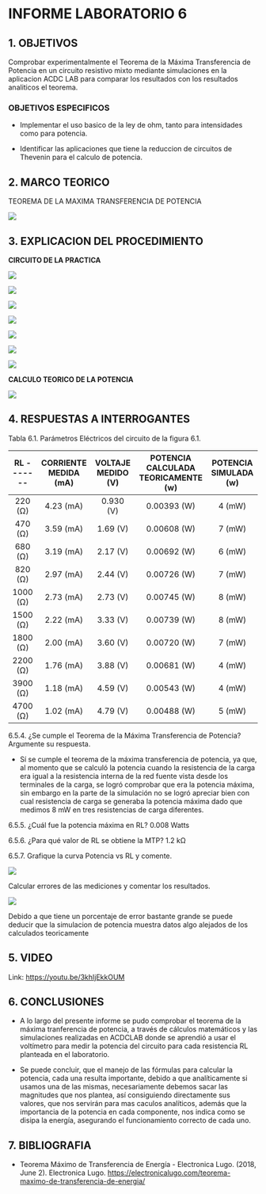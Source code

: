 # INFORME LABORATORIO 6

## 1. OBJETIVOS

Comprobar experimentalmente el Teorema de la Máxima Transferencia de Potencia en un circuito resistivo mixto mediante simulaciones en la aplicacion ACDC LAB para comparar los resultados con los resultados analiticos el teorema.

### OBJETIVOS ESPECIFICOS

- Implementar el uso basico de la ley de ohm, tanto para intensidades como para potencia.

- Identificar las aplicaciones que tiene la reduccion de circuitos de Thevenin para el calculo de potencia. 

## 2. MARCO TEORICO 

TEOREMA DE LA MAXIMA TRANSFERENCIA DE POTENCIA

![](https://github.com/melaniegutierrez/INFORME-LABORATORIO-6/blob/main/WhatsApp%20Image%202023-01-12%20at%2010.02.42.jpeg)

## 3. EXPLICACION DEL PROCEDIMIENTO

**CIRCUITO DE LA PRACTICA**

![](https://github.com/melaniegutierrez/INFORME-LABORATORIO-6/blob/main/e1.png)

![](https://github.com/melaniegutierrez/INFORME-LABORATORIO-6/blob/main/e5.png)

![](https://github.com/melaniegutierrez/INFORME-LABORATORIO-6/blob/main/e6.png)

![](https://github.com/melaniegutierrez/INFORME-LABORATORIO-6/blob/main/e7.png)

![](https://github.com/melaniegutierrez/INFORME-LABORATORIO-6/blob/main/e8.png)

![](https://github.com/melaniegutierrez/INFORME-LABORATORIO-6/blob/main/e9.png)

![](https://github.com/melaniegutierrez/INFORME-LABORATORIO-6/blob/main/e10.png)

**CALCULO TEORICO DE LA POTENCIA**

![](https://github.com/melaniegutierrez/INFORME-LABORATORIO-6/blob/main/e2.png)

## 4. RESPUESTAS A INTERROGANTES

Tabla 6.1. Parámetros Eléctricos del circuito de la figura 6.1.

| **RL -------** |  **CORRIENTE MEDIDA (mA)** | **VOLTAJE MEDIDO (V)** | **POTENCIA CALCULADA TEORICAMENTE (w)** |**POTENCIA SIMULADA (w)** |    
| :----------: | :----------: | :----------: | :----------: | :----------: |
|  220 (Ω) | 4.23 (mA) | 0.930 (V) | 0.00393 (W) | 4 (mW) |
|  470 (Ω) | 3.59 (mA) | 1.69 (V)  | 0.00608 (W) | 7 (mW) |
|  680 (Ω) | 3.19 (mA) | 2.17 (V)  | 0.00692 (W) | 6 (mW) |
|  820 (Ω) | 2.97 (mA) | 2.44 (V)  | 0.00726 (W) | 7 (mW) |
| 1000 (Ω) | 2.73 (mA) | 2.73 (V)  | 0.00745 (W) | 8 (mW) |
| 1500 (Ω) | 2.22 (mA) | 3.33 (V)  | 0.00739 (W) | 8 (mW) |
| 1800 (Ω) | 2.00 (mA) | 3.60 (V)  | 0.00720 (W) | 7 (mW) |
| 2200 (Ω) | 1.76 (mA) | 3.88 (V)  | 0.00681 (W) | 4 (mW) |
| 3900 (Ω) | 1.18 (mA) | 4.59 (V)  | 0.00543 (W) | 4 (mW) |
| 4700 (Ω) | 1.02 (mA) | 4.79 (V)  | 0.00488 (W) | 5 (mW) |

6.5.4. ¿Se cumple el Teorema de la Máxima Transferencia de Potencia? Argumente su respuesta.

- Sí se cumple el teorema de la máxima transferencia de potencia, ya que, al momento que se calculó la potencia cuando la resistencia de la carga era igual a la resistencia interna de la red fuente vista desde los terminales de la carga, se logró comprobar que era la potencia máxima, sin embargo en la parte de la simulación no se logró apreciar bien con cual resistencia de carga se generaba la potencia máxima dado que medimos 8 mW en tres resistencias de carga diferentes.

6.5.5. ¿Cuál fue la potencia máxima en RL? 0.008 Watts

6.5.6. ¿Para qué valor de RL se obtiene la MTP? 1.2 kΩ

6.5.7. Grafique la curva Potencia vs RL y comente.

![](https://github.com/melaniegutierrez/INFORME-LABORATORIO-6/blob/main/e3.png)

Calcular errores de las mediciones y comentar los resultados.

![](https://github.com/melaniegutierrez/INFORME-LABORATORIO-6/blob/main/e4.png)

Debido a que tiene un porcentaje de error bastante grande se puede deducir que la simulacion de potencia muestra datos algo alejados de los calculados teoricamente

## 5. VIDEO

Link: https://youtu.be/3khIjEkkOUM

## 6. CONCLUSIONES

- A lo largo del presente informe se pudo comprobar el teorema de la máxima tranferencia de potencia, a través de cálculos matemáticos y las simulaciones realizadas en ACDCLAB donde se aprendió a usar el voltímetro para medir la potencia del circuito para cada resistencia RL planteada en el laboratorio.

- Se puede concluir, que el manejo de las fórmulas para calcular la potencia, cada una resulta importante, debido a que analíticamente si usamos una de las mismas, necesariamente debemos sacar las magnitudes que nos plantea, así consiguiendo directamente sus valores, que nos servirán para mas caculos analíticos, además que la importancia de la potencia en cada componente, nos indica como se disipa la energía, asegurando el funcionamiento correcto de cada uno.

## 7. BIBLIOGRAFIA 

- Teorema Máximo de Transferencia de Energía - Electronica Lugo. (2018, June 2). Electronica Lugo. https://electronicalugo.com/teorema-maximo-de-transferencia-de-energia/

‌

